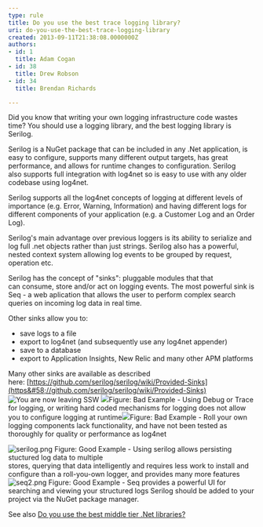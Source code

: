 ```yaml
---
type: rule
title: Do you use the best trace logging library?
uri: do-you-use-the-best-trace-logging-library
created: 2013-09-11T21:38:08.0000000Z
authors:
- id: 1
  title: Adam Cogan
- id: 38
  title: Drew Robson
- id: 34
  title: Brendan Richards

---
```


 
Did you know that writing your own logging infrastructure code wastes time? You should use a logging library, and the best logging library is Serilog.

Serilog is a NuGet package that can be included in any .Net application, is easy to configure, supports many different output targets, has great performance, and allows for runtime changes to configuration. Serilog also supports full integration with log4net so is easy to use with any older codebase using log4net.
 
Serilog supports all the log4net concepts of logging at different levels of importance (e.g. Error, Warning, Information) and having different logs for different components of your application (e.g. a Customer Log and an Order Log).

Serilog's main advantage over previous loggers is its ability to serialize and log full .net objects rather than just strings. Serilog also has a powerful, nested context system allowing log events to be grouped by request, operation etc.

Serilog has the concept of "sinks": pluggable modules that that can consume, store and/or act on logging events. The most powerful sink is Seq - a web aplication that allows the user to perform complex search queries on incoming log data in real time.

Other sinks allow you to:

- ​save logs to a file
- export to log4net (and subsequently use any log4net appender)
- save to a database
- export to Application Insights, New Relic and many other APM platforms


Many other sinks are available as described here: [https://github.com/serilog/serilog/wiki/Provided-Sinks​](https&#58;//github.com/serilog/serilog/wiki/Provided-Sinks) ![](/Style%20Library/SSW/CoreImages/external.gif "You are now leaving SSW")
![](/PublishingImages/trace-logging-bad.jpg)Figure: Bad Example - Using Debug or Trace for logging, or writing hard coded mechanisms for logging does not allow you to configure logging at runtime![](/PublishingImages/trace-logging-bad-2.jpg)Figure: Bad Example - Roll your own logging components lack functionality, and have not been tested as thoroughly for quality or performance as log4net
​

![serilog.png](/PublishingImages/serilog.png)
Figure: Good Example - Using serilog allows persisting stuctured log data to multiple<br>stores, querying that data intelligently and requires less work to install and configure than a roll-you-own logger, and provides many more features
![seq2.png](/PublishingImages/seq2.png)
Figure: Good Example - Seq provides a powerful UI for searching and viewing your structured logs
Serilog should be added to your project via the NuGet package manager.

See also [Do you use the best middle tier .Net libraries?](/_layouts/15/FIXUPREDIRECT.ASPX?WebId=3dfc0e07-e23a-4cbb-aac2-e778b71166a2&amp;TermSetId=07da3ddf-0924-4cd2-a6d4-a4809ae20160&amp;TermId=9ea489f4-032b-4e5b-a0e0-df5a0c3148fe)

